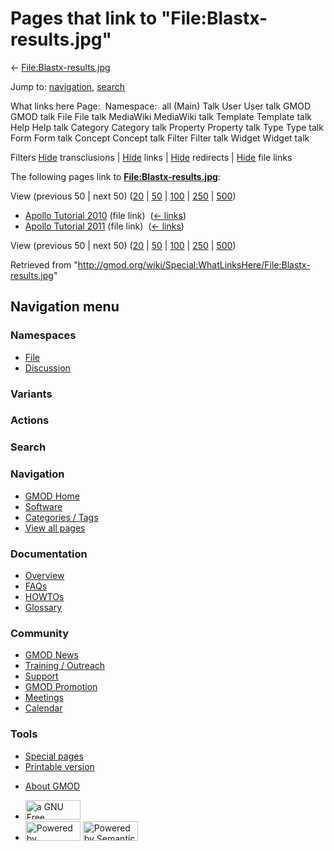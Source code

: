 <div id="mw-page-base" class="noprint">

</div>

<div id="mw-head-base" class="noprint">

</div>

<div id="content" class="mw-body" role="main">

<span id="top"></span>

<div id="mw-js-message" style="display:none;">

</div>



# <span dir="auto">Pages that link to "File:Blastx-results.jpg"</span>

<div id="bodyContent">

<div id="contentSub">

←
[File:Blastx-results.jpg](/wiki/File:Blastx-results.jpg "File:Blastx-results.jpg")

</div>

<div id="jump-to-nav" class="mw-jump">

Jump to: [navigation](#mw-navigation), [search](#p-search)

</div>

<div id="mw-content-text">

What links here Page:  Namespace:  all (Main) Talk User User talk GMOD
GMOD talk File File talk MediaWiki MediaWiki talk Template Template talk
Help Help talk Category Category talk Property Property talk Type Type
talk Form Form talk Concept Concept talk Filter Filter talk Widget
Widget talk

Filters
[Hide](/mediawiki/index.php?title=Special:WhatLinksHere/File:Blastx-results.jpg&hidetrans=1 "Special:WhatLinksHere/File:Blastx-results.jpg")
transclusions \|
[Hide](/mediawiki/index.php?title=Special:WhatLinksHere/File:Blastx-results.jpg&hidelinks=1 "Special:WhatLinksHere/File:Blastx-results.jpg")
links \|
[Hide](/mediawiki/index.php?title=Special:WhatLinksHere/File:Blastx-results.jpg&hideredirs=1 "Special:WhatLinksHere/File:Blastx-results.jpg")
redirects \|
[Hide](/mediawiki/index.php?title=Special:WhatLinksHere/File:Blastx-results.jpg&hideimages=1 "Special:WhatLinksHere/File:Blastx-results.jpg")
file links

The following pages link to
**[File:Blastx-results.jpg](/wiki/File:Blastx-results.jpg "File:Blastx-results.jpg")**:

View (previous 50 \| next 50)
([20](/mediawiki/index.php?title=Special:WhatLinksHere/File:Blastx-results.jpg&limit=20 "Special:WhatLinksHere/File:Blastx-results.jpg")
\|
[50](/mediawiki/index.php?title=Special:WhatLinksHere/File:Blastx-results.jpg&limit=50 "Special:WhatLinksHere/File:Blastx-results.jpg")
\|
[100](/mediawiki/index.php?title=Special:WhatLinksHere/File:Blastx-results.jpg&limit=100 "Special:WhatLinksHere/File:Blastx-results.jpg")
\|
[250](/mediawiki/index.php?title=Special:WhatLinksHere/File:Blastx-results.jpg&limit=250 "Special:WhatLinksHere/File:Blastx-results.jpg")
\|
[500](/mediawiki/index.php?title=Special:WhatLinksHere/File:Blastx-results.jpg&limit=500 "Special:WhatLinksHere/File:Blastx-results.jpg"))

- [Apollo Tutorial
  2010](/wiki/Apollo_Tutorial_2010 "Apollo Tutorial 2010") (file link) ‎
  <span class="mw-whatlinkshere-tools">([←
  links](/mediawiki/index.php?title=Special:WhatLinksHere&target=Apollo+Tutorial+2010 "Special:WhatLinksHere"))</span>
- [Apollo Tutorial
  2011](/wiki/Apollo_Tutorial_2011 "Apollo Tutorial 2011") (file link) ‎
  <span class="mw-whatlinkshere-tools">([←
  links](/mediawiki/index.php?title=Special:WhatLinksHere&target=Apollo+Tutorial+2011 "Special:WhatLinksHere"))</span>

View (previous 50 \| next 50)
([20](/mediawiki/index.php?title=Special:WhatLinksHere/File:Blastx-results.jpg&limit=20 "Special:WhatLinksHere/File:Blastx-results.jpg")
\|
[50](/mediawiki/index.php?title=Special:WhatLinksHere/File:Blastx-results.jpg&limit=50 "Special:WhatLinksHere/File:Blastx-results.jpg")
\|
[100](/mediawiki/index.php?title=Special:WhatLinksHere/File:Blastx-results.jpg&limit=100 "Special:WhatLinksHere/File:Blastx-results.jpg")
\|
[250](/mediawiki/index.php?title=Special:WhatLinksHere/File:Blastx-results.jpg&limit=250 "Special:WhatLinksHere/File:Blastx-results.jpg")
\|
[500](/mediawiki/index.php?title=Special:WhatLinksHere/File:Blastx-results.jpg&limit=500 "Special:WhatLinksHere/File:Blastx-results.jpg"))

</div>

<div class="printfooter">

Retrieved from
"<http://gmod.org/wiki/Special:WhatLinksHere/File:Blastx-results.jpg>"

</div>

<div id="catlinks" class="catlinks catlinks-allhidden">

</div>

<div class="visualClear">

</div>

</div>

</div>

<div id="mw-navigation">

## Navigation menu

<div id="mw-head">



<div id="left-navigation">

<div id="p-namespaces" class="vectorTabs" role="navigation"
aria-labelledby="p-namespaces-label">

### Namespaces

- <span id="ca-nstab-image"><a href="/wiki/File:Blastx-results.jpg" accesskey="c"
  title="View the file page [c]">File</a></span>
- <span id="ca-talk"><a
  href="/mediawiki/index.php?title=File_talk:Blastx-results.jpg&amp;action=edit&amp;redlink=1"
  accesskey="t"
  title="Discussion about the content page [t]">Discussion</a></span>

</div>

<div id="p-variants" class="vectorMenu emptyPortlet" role="navigation"
aria-labelledby="p-variants-label">

### 

### Variants[](#)

<div class="menu">

</div>

</div>

</div>

<div id="right-navigation">



<div id="p-cactions" class="vectorMenu emptyPortlet" role="navigation"
aria-labelledby="p-cactions-label">

### Actions[](#)

<div class="menu">

</div>

</div>

<div id="p-search" role="search">

### Search

<div id="simpleSearch">

</div>

</div>

</div>

</div>

<div id="mw-panel">

<div id="p-logo" role="banner">

<a href="/wiki/Main_Page"
style="background-image: url(http://gmod.org/images/GMOD-cogs.png);"
title="Visit the main page"></a>

</div>

<div id="p-Navigation" class="portal" role="navigation"
aria-labelledby="p-Navigation-label">

### Navigation

<div class="body">

- <span id="n-GMOD-Home">[GMOD Home](/wiki/Main_Page)</span>
- <span id="n-Software">[Software](/wiki/GMOD_Components)</span>
- <span id="n-Categories-.2F-Tags">[Categories /
  Tags](/wiki/Categories)</span>
- <span id="n-View-all-pages">[View all
  pages](/wiki/Special:AllPages)</span>

</div>

</div>

<div id="p-Documentation" class="portal" role="navigation"
aria-labelledby="p-Documentation-label">

### Documentation

<div class="body">

- <span id="n-Overview">[Overview](/wiki/Overview)</span>
- <span id="n-FAQs">[FAQs](/wiki/Category:FAQ)</span>
- <span id="n-HOWTOs">[HOWTOs](/wiki/Category:HOWTO)</span>
- <span id="n-Glossary">[Glossary](/wiki/Glossary)</span>

</div>

</div>

<div id="p-Community" class="portal" role="navigation"
aria-labelledby="p-Community-label">

### Community

<div class="body">

- <span id="n-GMOD-News">[GMOD News](/wiki/GMOD_News)</span>
- <span id="n-Training-.2F-Outreach">[Training /
  Outreach](/wiki/Training_and_Outreach)</span>
- <span id="n-Support">[Support](/wiki/Support)</span>
- <span id="n-GMOD-Promotion">[GMOD
  Promotion](/wiki/GMOD_Promotion)</span>
- <span id="n-Meetings">[Meetings](/wiki/Meetings)</span>
- <span id="n-Calendar">[Calendar](/wiki/Calendar)</span>

</div>

</div>

<div id="p-tb" class="portal" role="navigation"
aria-labelledby="p-tb-label">

### Tools

<div class="body">

- <span id="t-specialpages"><a href="/wiki/Special:SpecialPages" accesskey="q"
  title="A list of all special pages [q]">Special pages</a></span>
- <span id="t-print"><a
  href="/mediawiki/index.php?title=Special:WhatLinksHere/File:Blastx-results.jpg&amp;printable=yes"
  rel="alternate" accesskey="p"
  title="Printable version of this page [p]">Printable version</a></span>

</div>

</div>

</div>

</div>

<div id="footer" role="contentinfo">

- <span id="footer-places-about">[About
  GMOD](/wiki/GMOD:About "GMOD:About")</span>

<!-- -->

- <span id="footer-copyrightico">[<img src="http://www.gnu.org/graphics/gfdl-logo-small.png" width="88"
  height="31" alt="a GNU Free Documentation License" />](http://www.gnu.org/licenses/fdl-1.3.html)</span>
- <span id="footer-poweredbyico">[<img src="/mediawiki/skins/common/images/poweredby_mediawiki_88x31.png"
  width="88" height="31" alt="Powered by MediaWiki" />](//www.mediawiki.org/)
  [<img
  src="/mediawiki/extensions/SemanticMediaWiki/includes/../resources/images/smw_button.png"
  width="88" height="31" alt="Powered by Semantic MediaWiki" />](https://www.semantic-mediawiki.org/wiki/Semantic_MediaWiki)</span>

<div style="clear:both">

</div>

</div>
